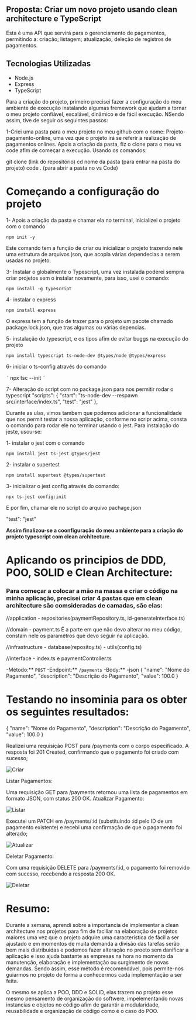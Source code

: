 ## Proposta: Criar um novo projeto usando clean architecture e TypeScript

Esta é uma API que servirá para o gerenciamento de pagamentos, permitindo a:
criação;
listagem;
atualização;
deleção de registros de pagamentos.

## Tecnologias Utilizadas

- Node.js
- Express
- TypeScript


Para a criação do projeto, primeiro precisei fazer a configuração do meu ambiente de execução instalando algumas fremework que ajudam a tornar o meu projeto confiável, escalável, dinâmico e de fácil execução. NSendo assim, tive de seguir os seguintes passos:

1-Criei uma pasta para o meu projeto no meu github com o nome: Projeto-pagamento-online, uma vez que o projeto irá se referir a realização de pagamentos onlines. Apois a criação da pasta, fiz o clone para o meu vs code afim de começar a execução. Usando os comandos:

git clone (link do repositório)
cd nome da pasta (para entrar na pasta do projeto)
code . (para abrir a pasta no vs Code)

# Começando a configuração do projeto

1- Apois a criação da pasta e chamar ela no terminal, inicializei o projeto com o comando

```
npm init -y 

```
Este comando tem a função de criar ou inicializar o projeto trazendo nele uma estrutura de arquivos json, que acopla várias dependecias a serem usadas no projeto.

3- Instalar o globalmente o Typescript, uma vez instalada poderei sempra criar projetos sem o instalar novamente, para isso, usei o comando:

```
npm install -g typescript

```
4- instalar o express

```
npm install express
```
O express tem a função de trazer para o projeto um pacote chamado package.lock.json, que tras algumas ou várias depencias.

5- instalação do typescript, e os tipos afim de evitar buggs na execução do projeto

```
npm install typescript ts-node-dev @types/node @types/express

```

6- iniciar o ts-config através do comando

`´`
npx tsc --init
`´`

7- Alteração do script com no package.json para nos permitir rodar o typescript
 "scripts": {
    "start": "ts-node-dev --respawn src/interface/index.ts",
    "test": "jest"
  },

Durante as ulas, vimos tambem que podemos adicionar a funcionalidade que nos permit testar a nossa aplicação, conforme no scripr acima, consta o comando para rodar ele no terminar usando o jest. Para instalação do jeste, usou-se:

1- instalar o jest com o comando

```
npm install jest ts-jest @types/jest
```
2- instalar o supertest

```
npm install supertest @types/supertest

```
3- inicializar o jest config através do comando:

```
npx ts-jest config:init

```


E por fim, chamar ele no script do arquivo pachage.json

"test": "jest"

**Assim finalizou-se a coonfiguração do meu ambiente para a criação do projeto typescript com clean architecture.**

# Aplicando os principios de DDD, POO, SOLID e Clean Architecture:

### Para começar a colocar a mão na massa e criar o código na minha aplicação, precisei criar 4 pastas que em clean architecture são comsideradas de camadas, são elas:

//application - repositories(paymentRepository.ts, id-generateInterface.ts)

//domain - payment.ts É a parte em que não devo alterar no meu código, constam nele os paramêtros que devo seguir na aplicação.

//infrastructure - database(repositoy.ts)
                - utils(config.ts)

//interface - index.ts e paymentController.ts



-Método:** `POST`
-Endpoint:** `/payments`
-Body:**
-json
{
    "name": "Nome do Pagamento",
    "description": "Descrição do Pagamento",
    "value": 100.0
}

# Testando no insominia para os obter os seguintes resultados:
{
    "name": "Nome do Pagamento",
    "description": "Descrição do Pagamento",
    "value": 100.0
}


Realizei uma requisição POST para /payments com o corpo especificado. A resposta foi 201 Created, confirmando que o pagamento foi criado com sucesso;

![Criar](https://github.com/user-attachments/assets/7a2f141f-71d8-4e33-b681-3da8c1b66efc)


Listar Pagamentos:

Uma requisição GET para /payments retornou uma lista de pagamentos em formato JSON, com status 200 OK.
Atualizar Pagamento:

![Listar](https://github.com/user-attachments/assets/1f8a2498-29b3-4543-b788-6b46307d88ee)

Executei um PATCH em /payments/:id (substituindo :id pelo ID de um pagamento existente) e recebi uma confirmação de que o pagamento foi alterado;

![Atualizar](https://github.com/user-attachments/assets/85e59f76-a8fe-43d4-9f12-cd90ea8bf654)

Deletar Pagamento:

Com uma requisição DELETE para /payments/:id, o pagamento foi removido com sucesso, recebendo a resposta 200 OK.

![Deletar](https://github.com/user-attachments/assets/5efa18cc-2bb8-48e6-a60f-e5a30edb9123)

# Resumo:

Durante a semana, aprendi sobre a importancia de implementar a clean architecture nos projetos para fim de faciliar na elaboração de projetos maiores uma vez que o projeto adquire uma característica de fácil a ser ajustado e em momentos de muita demanda a divisão das tarefas serão bem mais distribuidas e podemos fazer alteração no proeto sem danificar a aplicação e isso ajuda bastante as empresas na hora no momento da manutenção, elaboração e implementação ou surgimento de novas demandas. Sendo assim, esse método é recomendável, pois permite-nos guiarmos no projeto de forma a conhecermos cada implementação a ser feita.

O mesmo se aplica a POO, DDD e SOLID, elas trazem no projeto esse mesmo pensamento de organização do softwere, impelementando novas instancias e objetos no código afim de garantir a modularidade, reusabilidade e organização de código como é o caso do POO.
